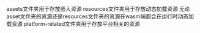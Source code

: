 assets文件夹用于存放嵌入资源
resources文件夹用于存放动态加载资源
无论asset文件夹的资源还是resources文件夹的资源在wasm端都会在运行时动态加载资源
platform-related文件夹用于存放平台相关的资源
